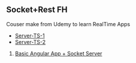 ## Socket+Rest FH

Couser make from Udemy to learn RealTime Apps

- [Server-TS-1](https://github.com/luisemz/angular/tree/master/Course%20Sockets%2BRest%20FH/01-server)
- [Server-TS-2](https://github.com/luisemz/angular/tree/master/Course%20Sockets%2BRest%20FH/01-server2)

1. [Basic Angular App + Socket Server](https://github.com/luisemz/angular/tree/masterCourse%20Sockets%2BRest%20FH/02-basic)
